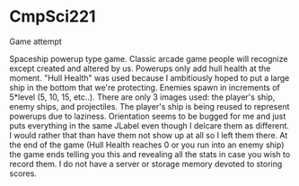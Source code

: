 # CmpSci221
Game attempt


Spaceship powerup type game. Classic arcade game people will recognize except created and altered by us.
Powerups only add hull health at the moment. "Hull Health" was used because I ambitiously hoped to put a large ship in the bottom that
we're protecting.
Enemies spawn in increments of 5*level (5, 10, 15, etc..).
There are only 3 images used: the player's ship, enemy ships, and projectiles. The player's ship is being reused to represent powerups due
to laziness.
Orientation seems to be bugged for me and just puts everything in the same JLabel even though I delcare them as different. I would rather
that than have them not show up at all so I left them there.
At the end of the game (Hull Health reaches 0 or you run into an enemy ship) the game ends telling you this and revealing all the stats
in case you wish to record them. I do not have a server or storage memory devoted to storing scores.
